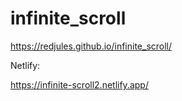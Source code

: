 # infinite_scroll
https://redjules.github.io/infinite_scroll/

Netlify:

https://infinite-scroll2.netlify.app/
